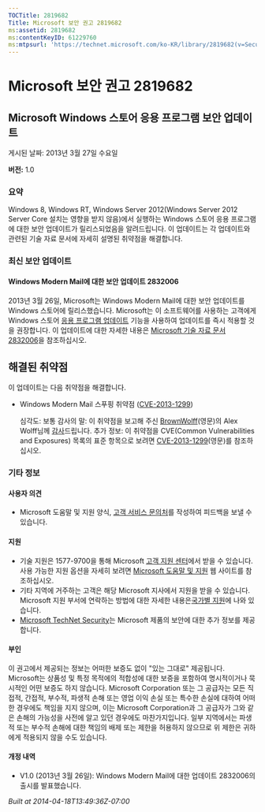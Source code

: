 ```yaml
---
TOCTitle: 2819682
Title: Microsoft 보안 권고 2819682
ms:assetid: 2819682
ms:contentKeyID: 61229760
ms:mtpsurl: 'https://technet.microsoft.com/ko-KR/library/2819682(v=Security.10)'
---
```




Microsoft 보안 권고 2819682
===========================

Microsoft Windows 스토어 응용 프로그램 보안 업데이트
----------------------------------------------------

게시된 날짜: 2013년 3월 27일 수요일

**버전:** 1.0

### 요약

Windows 8, Windows RT, Windows Server 2012(Windows Server 2012 Server Core 설치는 영향을 받지 않음)에서 실행하는 Windows 스토어 응용 프로그램에 대한 보안 업데이트가 릴리스되었음을 알려드립니다. 이 업데이트는 각 업데이트와 관련된 기술 자료 문서에 자세히 설명된 취약점을 해결합니다.

### 최신 보안 업데이트 

#### Windows Modern Mail에 대한 보안 업데이트 2832006

2013년 3월 26일, Microsoft는 Windows Modern Mail에 대한 보안 업데이트를 Windows 스토어에 릴리스했습니다. Microsoft는 이 소프트웨어를 사용하는 고객에게 Windows 스토어 [응용 프로그램 업데이트](https://technet.microsoft.com/ko-KR/library/updates(v=Security.10)) 기능을 사용하여 업데이트를 즉시 적용할 것을 권장합니다. 이 업데이트에 대한 자세한 내용은 [Microsoft 기술 자료 문서 2832006](http://support.microsoft.com/kb/2832006)을 참조하십시오.

해결된 취약점
-------------


이 업데이트는 다음 취약점을 해결합니다.

-   Windows Modern Mail 스푸핑 취약점 ([CVE-2013-1299](http://www.cve.mitre.org/cgi-bin/cvename.cgi?name=cve-2013-1299))

    심각도: 보통
    감사의 말: 이 취약점을 보고해 주신 [BrownWolff](http://www.brownwolff.co.uk)(영문)의 Alex Wolff님께 [감사](http://go.microsoft.com/fwlink/?linkid=21127)드립니다.
    추가 정보: 이 취약점을 CVE(Common Vulnerabilities and Exposures) 목록의 표준 항목으로 보려면 [CVE-2013-1299](http://www.cve.mitre.org/cgi-bin/cvename.cgi?name=cve-2013-1299)(영문)를 참조하십시오.

### 기타 정보

#### 사용자 의견

-   Microsoft 도움말 및 지원 양식, [고객 서비스 문의처](https://support.microsoft.com/common/survey.aspx?scid=sw;en;1257&showpage=1&ws=technet&sd=tech)를 작성하여 피드백을 보낼 수 있습니다.

#### 지원

-   기술 지원은 1577-9700을 통해 Microsoft [고객 지원 센터](http://go.microsoft.com/fwlink/?linkid=21131)에서 받을 수 있습니다. 사용 가능한 지원 옵션을 자세히 보려면 [Microsoft 도움말 및 지원](http://support.microsoft.com/) 웹 사이트를 참조하십시오.
-   기타 지역에 거주하는 고객은 해당 Microsoft 지사에서 지원을 받을 수 있습니다. Microsoft 지원 부서에 연락하는 방법에 대한 자세한 내용은[국가별 지원](http://go.microsoft.com/fwlink/?linkid=21155)에 나와 있습니다.
-   [Microsoft TechNet Security](http://go.microsoft.com/fwlink/?linkid=21132)는 Microsoft 제품의 보안에 대한 추가 정보를 제공합니다.

#### 부인

이 권고에서 제공되는 정보는 어떠한 보증도 없이 "있는 그대로" 제공됩니다. Microsoft는 상품성 및 특정 목적에의 적합성에 대한 보증을 포함하여 명시적이거나 묵시적인 어떤 보증도 하지 않습니다. Microsoft Corporation 또는 그 공급자는 모든 직접적, 간접적, 부수적, 파생적 손해 또는 영업 이익 손실 또는 특수한 손실에 대하여 어떠한 경우에도 책임을 지지 않으며, 이는 Microsoft Corporation과 그 공급자가 그와 같은 손해의 가능성을 사전에 알고 있던 경우에도 마찬가지입니다. 일부 지역에서는 파생적 또는 부수적 손해에 대한 책임의 배제 또는 제한을 허용하지 않으므로 위 제한은 귀하에게 적용되지 않을 수도 있습니다.

#### 개정 내역

-   V1.0 (2013년 3월 26일): Windows Modern Mail에 대한 업데이트 2832006의 출시를 발표했습니다.

*Built at 2014-04-18T13:49:36Z-07:00*
